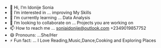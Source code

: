 - 👋 Hi, I’m Idonije Sonia
- 👀 I’m interested in ... improving My Skills 
- 🌱 I’m currently learning ... Data Analysis
- 💞️ I’m looking to collaborate on ... Projects you are working on
- 📫 How to reach me ... soniaidonije@outlook.com +2349019857752
- 😄 Pronouns: ...She/Her
- ⚡ Fun fact: ... I Love Reading,Music,Dance,Cooking and Exploring Places

<!---
sonia788/sonia788 is a ✨ special ✨ repository because its `README.md` (this file) appears on your GitHub profile.
You can click the Preview link to take a look at your changes.
--->
